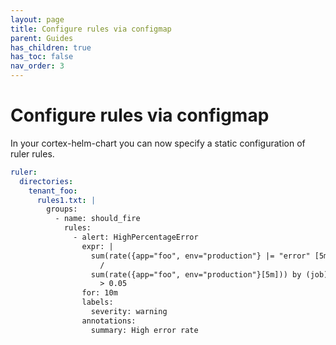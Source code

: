 ```yaml
---
layout: page
title: Configure rules via configmap
parent: Guides
has_children: true
has_toc: false
nav_order: 3
---
```

# Configure rules via configmap

In your cortex-helm-chart you can now specify a static configuration of ruler rules. 

```yaml
ruler:
  directories:
    tenant_foo:
      rules1.txt: |
        groups:
          - name: should_fire
            rules:
              - alert: HighPercentageError
                expr: |
                  sum(rate({app="foo", env="production"} |= "error" [5m])) by (job)
                    /
                  sum(rate({app="foo", env="production"}[5m])) by (job)
                    > 0.05
                for: 10m
                labels:
                  severity: warning
                annotations:
                  summary: High error rate
```